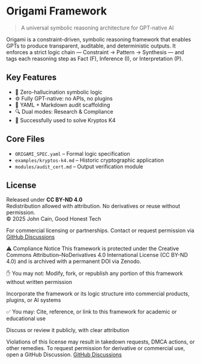 # Origami Framework

> A universal symbolic reasoning architecture for GPT-native AI

Origami is a constraint-driven, symbolic reasoning framework that enables GPTs to produce transparent, auditable, and deterministic outputs. It enforces a strict logic chain — Constraint → Pattern → Synthesis — and tags each reasoning step as Fact (F), Inference (I), or Interpretation (P).

## Key Features

- 🔐 Zero-hallucination symbolic logic
- ⚙️ Fully GPT-native: no APIs, no plugins
- 📄 YAML + Markdown audit scaffolding
- 🔍 Dual modes: Research & Compliance
- 🧪 Successfully used to solve Kryptos K4

## Core Files

- `ORIGAMI_SPEC.yaml` – Formal logic specification
- `examples/kryptos-k4.md` – Historic cryptographic application
- `modules/audit_cert.md` – Output verification module

## License

Released under **CC BY-ND 4.0**  
Redistribution allowed with attribution. No derivatives or reuse without permission.  
© 2025 John Cain, Good Honest Tech

For commercial licensing or partnerships. Contact or request permission via [GitHub Discussions](https://github.com/TheCee/origami-framework/discussions)


⚠️ Compliance Notice
This framework is protected under the Creative Commons Attribution–NoDerivatives 4.0 International License (CC BY-ND 4.0) and is archived with a permanent DOI via Zenodo.

✋ You may not:
Modify, fork, or republish any portion of this framework without written permission

Incorporate the framework or its logic structure into commercial products, plugins, or AI systems

✅ You may:
Cite, reference, or link to this framework for academic or educational use

Discuss or review it publicly, with clear attribution

Violations of this license may result in takedown requests, DMCA actions, or other remedies.
To request permission for derivative or commercial use, open a GitHub Discussion. [GitHub Discussions](https://github.com/TheCee/origami-framework/discussions)

